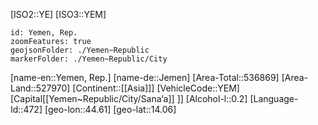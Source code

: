 ﻿---
location: [14.06,44.61]
type: Country
tags:
- geo/Country

SpocWebEntityId: 27059
isDeleted: false
confidential: public

---
[ISO2::YE]
[ISO3::YEM]
```leaflet
id: Yemen, Rep.
zoomFeatures: true
geojsonFolder: ./Yemen~Republic
markerFolder: ./Yemen~Republic/City
```

[name-en::Yemen, Rep.]
[name-de::Jemen]
[Area-Total::536869]
[Area-Land::527970]
[Continent::[[Asia]]]
[VehicleCode::YEM]
[Capital[[Yemen~Republic/City/Sana‘a]] ]]
[Alcohol-l::0.2]
[Language-Id::472]
[geo-lon::44.61]
[geo-lat::14.06]

